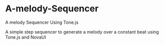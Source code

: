 # A-melody-Sequencer
A melody Sequencer Using Tone.js

A simple step sequencer to generate a melody over a constant beat using Tone.js and NovaUI
